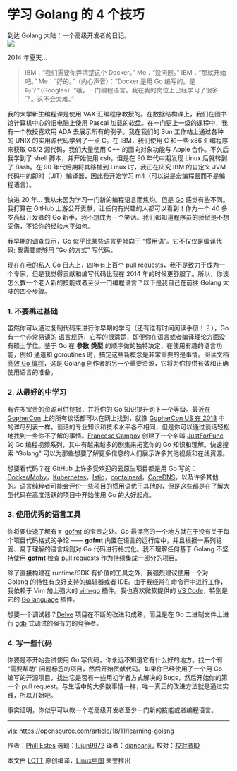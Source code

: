 学习 Golang 的 4 个技巧
======
到达 Golang 大陆：一个高级开发者的日记。  
![](https://opensource.com/sites/default/files/styles/image-full-size/public/lead-images/computer_laptop_code_programming_mountain_view.jpg?itok=yx5buqkr)

2014 年夏天...  

> IBM：“我们需要你弄清楚这个 Docker。”
> Me：“没问题。”
> IBM：“那就开始吧。”
> Me：“好的。”（内心声音）：”Docker 是用 Go 编写的。是吗？“（Googles）“哦，一门编程语言。我在我的岗位上已经学习了很多了。这不会太难。”


我的大学新生编程课是使用 VAX 汇编程序教授的。在数据结构课上，我们在图书馆计算机中心的旧电脑上使用 Pascal 加载的软盘。在一门更上一级的课程中，我有一个教授喜欢用 ADA 去展示所有的例子。我在我们的 Sun 工作站上通过各种的 UNIX 的实用源代码学到了一点 C。在 IBM，我们使用 C 和一些 x86 汇编程序来获取 OS/2 源代码，我们大量使用 C++ 的面向对象功能与 Apple 合作。不久后我学到了 shell 脚本，并开始使用 csh，但是在 90 年代中期发现 Linux 后就转到了 Bash。在 90 年代后期将其移植到 Linux 时，我正在研究 IBM 的自定义 JVM 代码中的即时（JIT）编译器，因此我开始学习 m4（可以说是宏编程器而不是编程语言）。  

快进 20 年... 我从未因为学习一门新的编程语言而焦灼。但是 [Go][1] 感觉有些不同。我打算在 GitHub 上游公开贡献，让任何有兴趣的人都可以看到！作为一个 40 多岁高级开发者的 Go 新手，我不想成为一个笑话。我们都知道程序员的骄傲是不想受伤，不论你的经验水平如何。  

我早期的调查显示，Go 似乎比某些语言更倾向于 “惯用语”。它不仅仅是编译代码; 我需要能够用 “Go 的方式” 写代码。  

现在在我的私人 Go 日志上，四年有上百个 pull requests，我不是致力于成为一个专家，但是我觉得贡献和编写代码比我在 2014 年的时候更舒服了。所以，你该怎么教一个老人新的技能或者至少一门编程语言？以下是我自己在前往 Golang 大陆的四个步骤。  

### 1. 不要跳过基础

虽然你可以通过复制代码来进行你早期的学习（还有谁有时间阅读手册！？），Go 有一个非常易读的 [语言规范][2]，它写的很清楚，即便你在语言或者编译理论方面没有硕士学位。鉴于 Go 在 **参数:类型** 的顺序做的独特决定，在使用有趣的语言功能，例如 通道和 goroutines 时，搞定这些新概念是非常重要的是事情。阅读文档 [高效 Go 编程][3]，这是 Golang 创作者的另一个重要资源，它将为你提供有效和正确使用语言的准备。

### 2. 从最好的中学习

有许多宝贵的资源可供挖掘，并将你的 Go 知识提升到下一个等级。最近在 [GopherCon][4] 上的所有谈话都可以在网上找到，就像 [GopherCon US 在 2018][5] 中的详尽列表一样。谈话的专业知识和技术水平各不相同，但是你可以通过谈话轻松地找到一些你不了解的事情。[Francesc Campoy][6] 创建了一个名叫 [JustForFunc][7] 的 Go 编程视频系列，其中有越来越多的剧集来拓宽你的 Go 知识和理解。快速搜索 “Golang" 可以为那些想要了解更多信息的人们展示许多其他视频和在线资源。   

想要看代码？在 GitHub 上许多受欢迎的云原生项目都是用 Go 写的：[Docker/Moby][8]，[Kubernetes][9]，[Istio][10]，[containerd][11]，[CoreDNS][12]，以及许多其他的。语言纯粹者可能会评价一些项目的惯用语优于其他的，但是这些都是在了解大型代码在高度活跃的项目中开始使用 Go 的大好起点。  

### 3. 使用优秀的语言工具

你将要快速了解有关 [gofmt][13] 的宝贵之处。Go 最漂亮的一个地方就在于没有关于每个项目代码格式的争论 —— **gofmt** 内置在语言的运行库中，并且根据一系列稳固、易于理解的语言规则对 Go 代码进行格式化。我不理解任何基于 Golang 不坚持使用 **gofmt** 检查 pull requests 作为持续集成一部分的项目。  

除了直接构建在 runtime/SDK 有价值的工具之外，我强烈建议使用一个对 Golang 的特性有良好支持的编辑器或者 IDE。由于我经常在命令行中进行工作，我依赖于 Vim 加上强大的 [vim-go][14] 插件。我也喜欢微软提供的 [VS Code][15]，特别是它的 [Go language][16] 插件。  

想要一个调试器？[Delve][17] 项目在不断的改进和成熟，而且是在 Go 二进制文件上进行 [gdb][18] 式调试的强有力的竞争者。  

### 4. 写一些代码

你要是不开始尝试使用 Go 写代码，你永远不知道它有什么好的地方。找一个有 “需要帮助” 问题标签的项目，然后开始贡献代码。如果你已经使用了一个用 Go 编写的开源项目，找出它是否有一些用初学者方式解决的 Bugs，然后开始你的第一个 pull request。与生活中的大多数事情一样，唯一真正的改进方法就是通过实践，所以开始吧。   

事实证明，你似乎可以教一个老高级开发者至少一门新的技能或者编程语言。  

--------------------------------------------------------------------------------

via: https://opensource.com/article/18/11/learning-golang

作者：[Phill Estes][a]
选题：[lujun9972][b]
译者：[dianbanjiu](https://github.com/dianbanjiu)
校对：[校对者ID](https://github.com/校对者ID)

本文由 [LCTT](https://github.com/LCTT/TranslateProject) 原创编译，[Linux中国](https://linux.cn/) 荣誉推出

[a]: https://opensource.com/users/estesp
[b]: https://github.com/lujun9972
[1]: https://golang.org/
[2]: https://golang.org/ref/spec
[3]: https://golang.org/doc/effective_go.html
[4]: https://www.gophercon.com/
[5]: https://tqdev.com/2018-gophercon-2018-videos-online
[6]: https://twitter.com/francesc
[7]: https://www.youtube.com/channel/UC_BzFbxG2za3bp5NRRRXJSw
[8]: https://github.com/moby/moby
[9]: https://github.com/kubernetes/kubernetes
[10]: https://github.com/istio/istio
[11]: https://github.com/containerd/containerd
[12]: https://github.com/coredns/coredns
[13]: https://blog.golang.org/go-fmt-your-code
[14]: https://github.com/fatih/vim-go
[15]: https://code.visualstudio.com/
[16]: https://code.visualstudio.com/docs/languages/go
[17]: https://github.com/derekparker/delve
[18]: https://www.gnu.org/software/gdb/
